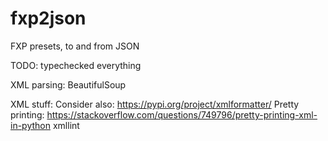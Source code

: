 # fxp2json
FXP presets, to and from JSON



TODO: typechecked everything

XML parsing:
    BeautifulSoup

XML stuff:
Consider also:
    https://pypi.org/project/xmlformatter/
    Pretty printing: https://stackoverflow.com/questions/749796/pretty-printing-xml-in-python
    xmllint
